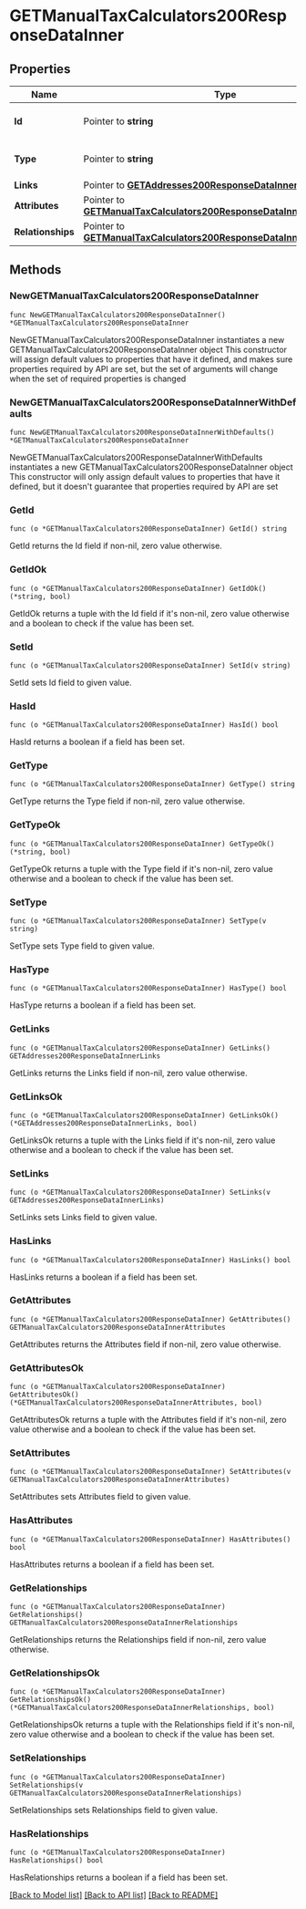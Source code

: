 # GETManualTaxCalculators200ResponseDataInner

## Properties

Name | Type | Description | Notes
------------ | ------------- | ------------- | -------------
**Id** | Pointer to **string** | The resource&#39;s id | [optional] 
**Type** | Pointer to **string** | The resource&#39;s type | [optional] [default to "manual_tax_calculators"]
**Links** | Pointer to [**GETAddresses200ResponseDataInnerLinks**](GETAddresses200ResponseDataInnerLinks.md) |  | [optional] 
**Attributes** | Pointer to [**GETManualTaxCalculators200ResponseDataInnerAttributes**](GETManualTaxCalculators200ResponseDataInnerAttributes.md) |  | [optional] 
**Relationships** | Pointer to [**GETManualTaxCalculators200ResponseDataInnerRelationships**](GETManualTaxCalculators200ResponseDataInnerRelationships.md) |  | [optional] 

## Methods

### NewGETManualTaxCalculators200ResponseDataInner

`func NewGETManualTaxCalculators200ResponseDataInner() *GETManualTaxCalculators200ResponseDataInner`

NewGETManualTaxCalculators200ResponseDataInner instantiates a new GETManualTaxCalculators200ResponseDataInner object
This constructor will assign default values to properties that have it defined,
and makes sure properties required by API are set, but the set of arguments
will change when the set of required properties is changed

### NewGETManualTaxCalculators200ResponseDataInnerWithDefaults

`func NewGETManualTaxCalculators200ResponseDataInnerWithDefaults() *GETManualTaxCalculators200ResponseDataInner`

NewGETManualTaxCalculators200ResponseDataInnerWithDefaults instantiates a new GETManualTaxCalculators200ResponseDataInner object
This constructor will only assign default values to properties that have it defined,
but it doesn't guarantee that properties required by API are set

### GetId

`func (o *GETManualTaxCalculators200ResponseDataInner) GetId() string`

GetId returns the Id field if non-nil, zero value otherwise.

### GetIdOk

`func (o *GETManualTaxCalculators200ResponseDataInner) GetIdOk() (*string, bool)`

GetIdOk returns a tuple with the Id field if it's non-nil, zero value otherwise
and a boolean to check if the value has been set.

### SetId

`func (o *GETManualTaxCalculators200ResponseDataInner) SetId(v string)`

SetId sets Id field to given value.

### HasId

`func (o *GETManualTaxCalculators200ResponseDataInner) HasId() bool`

HasId returns a boolean if a field has been set.

### GetType

`func (o *GETManualTaxCalculators200ResponseDataInner) GetType() string`

GetType returns the Type field if non-nil, zero value otherwise.

### GetTypeOk

`func (o *GETManualTaxCalculators200ResponseDataInner) GetTypeOk() (*string, bool)`

GetTypeOk returns a tuple with the Type field if it's non-nil, zero value otherwise
and a boolean to check if the value has been set.

### SetType

`func (o *GETManualTaxCalculators200ResponseDataInner) SetType(v string)`

SetType sets Type field to given value.

### HasType

`func (o *GETManualTaxCalculators200ResponseDataInner) HasType() bool`

HasType returns a boolean if a field has been set.

### GetLinks

`func (o *GETManualTaxCalculators200ResponseDataInner) GetLinks() GETAddresses200ResponseDataInnerLinks`

GetLinks returns the Links field if non-nil, zero value otherwise.

### GetLinksOk

`func (o *GETManualTaxCalculators200ResponseDataInner) GetLinksOk() (*GETAddresses200ResponseDataInnerLinks, bool)`

GetLinksOk returns a tuple with the Links field if it's non-nil, zero value otherwise
and a boolean to check if the value has been set.

### SetLinks

`func (o *GETManualTaxCalculators200ResponseDataInner) SetLinks(v GETAddresses200ResponseDataInnerLinks)`

SetLinks sets Links field to given value.

### HasLinks

`func (o *GETManualTaxCalculators200ResponseDataInner) HasLinks() bool`

HasLinks returns a boolean if a field has been set.

### GetAttributes

`func (o *GETManualTaxCalculators200ResponseDataInner) GetAttributes() GETManualTaxCalculators200ResponseDataInnerAttributes`

GetAttributes returns the Attributes field if non-nil, zero value otherwise.

### GetAttributesOk

`func (o *GETManualTaxCalculators200ResponseDataInner) GetAttributesOk() (*GETManualTaxCalculators200ResponseDataInnerAttributes, bool)`

GetAttributesOk returns a tuple with the Attributes field if it's non-nil, zero value otherwise
and a boolean to check if the value has been set.

### SetAttributes

`func (o *GETManualTaxCalculators200ResponseDataInner) SetAttributes(v GETManualTaxCalculators200ResponseDataInnerAttributes)`

SetAttributes sets Attributes field to given value.

### HasAttributes

`func (o *GETManualTaxCalculators200ResponseDataInner) HasAttributes() bool`

HasAttributes returns a boolean if a field has been set.

### GetRelationships

`func (o *GETManualTaxCalculators200ResponseDataInner) GetRelationships() GETManualTaxCalculators200ResponseDataInnerRelationships`

GetRelationships returns the Relationships field if non-nil, zero value otherwise.

### GetRelationshipsOk

`func (o *GETManualTaxCalculators200ResponseDataInner) GetRelationshipsOk() (*GETManualTaxCalculators200ResponseDataInnerRelationships, bool)`

GetRelationshipsOk returns a tuple with the Relationships field if it's non-nil, zero value otherwise
and a boolean to check if the value has been set.

### SetRelationships

`func (o *GETManualTaxCalculators200ResponseDataInner) SetRelationships(v GETManualTaxCalculators200ResponseDataInnerRelationships)`

SetRelationships sets Relationships field to given value.

### HasRelationships

`func (o *GETManualTaxCalculators200ResponseDataInner) HasRelationships() bool`

HasRelationships returns a boolean if a field has been set.


[[Back to Model list]](../README.md#documentation-for-models) [[Back to API list]](../README.md#documentation-for-api-endpoints) [[Back to README]](../README.md)


